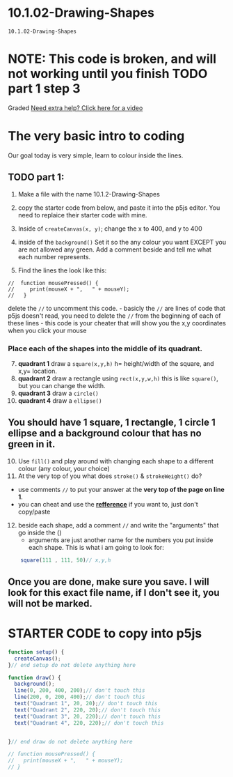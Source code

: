 # 10.1.02-Drawing-Shapes
```
10.1.02-Drawing-Shapes
```
# **NOTE: This code is broken, and will not working until you finish TODO part 1 step 3**

Graded
[Need extra help? Click here for a video](https://thecodingtrain.com/tracks/code-programming-with-p5-js/code/1-intro/3-shapes-drawing)

# **The very basic intro to coding**

Our goal today is very simple, learn to colour inside the lines.

  
  ## TODO part 1:
  1. Make a file with the name 10.1.2-Drawing-Shapes
  2. copy the starter code from below, and paste it into the p5js editor. You need to replaice their starter code with mine. 

  3. Inside of `createCanvas(x, y)`; change the x to 400, and y to 400
  4. inside of the `background()` Set it so the any colour you want EXCEPT you are not allowed any green. Add a comment beside and tell me what each number represents. 
    
      

  5. Find the lines the look like this:
 ```
//  function mousePressed() {
//     print(mouseX + ",   " + mouseY);
//   } 
``` 
  delete the `//` to uncomment this code.
        - basicly the `//` are lines of code that p5js doesn't read, you need to delete the `//` from the beginning of each of these lines
        - this code is your cheater that will show you the x,y coordinates when you click your mouse

### Place each of the shapes into the middle of its quadrant. 
  7. **quadrant 1** draw a `square(x,y,h)` h= height/width of the square, and x,y= location. 
  8. **quadrant 2** draw a rectangle using `rect(x,y,w,h)` this is like `square()`, but you can change the width.
  9. **quadrant 3** draw a `circle()`
  10. **quadrant 4** draw a `ellipse()`


## You should have 1 square, 1 rectangle, 1 circle 1 ellipse and a background colour that has no green in it.
  
  10. Use `fill()` and play around with changing each shape to a different colour (any colour, your choice)
  11. At the very top of you what does `stroke()` & `strokeWeight()` do?
  - use comments `//` to put your answer at the **very top of the page on line 1**.
  - you can cheat and use the **[refference](https://p5js.org/reference/)** if you want to, just don't copy/paste 
  12. beside each shape, add a comment `//` and write the "arguments" that go inside the ()
        - arguments are just another name for the numbers you put inside each shape.
This is what i am going to look for:
```javaScript
    square(111 , 111, 50)// x,y,h 
```


## Once you are done, make sure you save. I will look for this exact file name, if I don't see it, you will not be marked. 

# **STARTER CODE to copy into p5js**
```javaScript
function setup() {
  createCanvas();
}// end setup do not delete anything here

function draw() {
  background();
  line(0, 200, 400, 200);// don't touch this
  line(200, 0, 200, 400);// don't touch this
  text("Quadrant 1", 20, 20);// don't touch this
  text("Quadrant 2", 220, 20);// don't touch this
  text("Quadrant 3", 20, 220);// don't touch this
  text("Quadrant 4", 220, 220);// don't touch this


}// end draw do not delete anything here

// function mousePressed() {
//   print(mouseX + ",   " + mouseY);
// }
```

